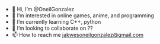 - 👋 Hi, I’m @OneilGonzalez
- 👀 I’m interested in online games, anime, and programming
- 🌱 I’m currently learning C++, python
- 💞️ I’m looking to collaborate on ??
- 📫 How to reach me jakwesoneilgonzalez@gmail.com

<!---
OneilGonzalez/OneilGonzalez is a ✨ special ✨ repository because its `README.md` (this file) appears on your GitHub profile.
You can click the Preview link to take a look at your changes.
--->
